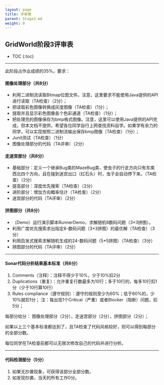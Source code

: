 ```yaml
---
layout: page
title: 评审表
parent: Stage3.md
weight: 0
---
```


## GridWorld阶段3评审表

* TOC
{:toc}


---


此阶段占作业成绩的35%。要求：

#### 图像处理部分（共8分）
 - 利用二进制流读取Bitmap位图文件。注意，这里要求不能使用Java提供的API进行读取（TA检查）（2分）；
 - 把读取彩色图像转换成灰度图像（TA检查）（1分）；
 - 提取并且显示彩色图像各个色彩通道（TA检查）（1分）；
 - 把处理完的图像保存为bmp格式图像。注意，这里可以使用Java提供的API完成，但本文档不提供，希望各位同学自行上网查找资料自学。如果学有余力的同学，可以实现按照二进制流输出保存bmp图像（TA检查）（1分）；
 - Junit测试（TA检查）（1分）
 - 图像处理部分的代码（TA评审）（2分）


#### 走迷宫部分（共8分）

 - 基础部分：定义一个继承Bug类的MazeBug类，使虫子的行走方向只有东南西北四个方向，且在碰到迷宫出口（红石头）时，虫子会自动停下来。（TA检查）（2分）
 - 提高部分：深度优先搜索（TA检查）（2分）
 - 进阶部分：增加方向概率估计（TA检查）（2分）
 - 迷宫部分的代码（TA评审）（2分）


#### 拼图部分（共8分）

 - （Demo）运行演示脚本RunnerDemo，求解随机8数码问题（3*3拼图）。
 - 利用广度优先搜索求出指定8-数码问题（3*3拼图）的最优解（TA检查）（3分）
 - 利用启发式搜索求解随机生成的24-数码问题（5*5拼图）（TA检查）（3分）
 - 拼图部分的代码（TA评审）（2分）


----------


#### **Sonar**代码分析结果基本标准（共6分）

 1. Comments（注释）：注释不得少于10%，少于10%扣2分
 2. Duplications（重复）：允许重复行数最多为10行；多于10行的，每多10行扣1分（少于10行算10行）
 3. Rules compliance（遵守规则）：遵守的规则至少为60%；低于60%的，少10%就扣1分；
    注：每出现1个Critical（严重）或者Blocker（阻断）问题，扣5分；

每部分给分： 图像处理部分（2分），走迷宫部分（2分），拼图部分（2分）；

如果以上三个基本标准都达到了，且TA检查了代码风格较好，则可以得到每部分的全部分数。

每位同学在TA检查前都可以无限次修改自己的代码并进行分析。


----------


#### **代码检测部分**（5分）

 1. 如果无抄袭现象，可获得该部分全部分数。
 2. 如发现抄袭，当天的所有工作0分。

